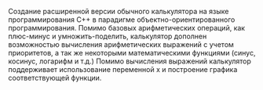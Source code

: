 Создание расширенной версии обычного калькулятора на языке программирования С++ в парадигме объектно-ориентированного программирования. 
Помимо базовых арифметических операций, как плюс-минус и умножить-поделить, калькулятор дополнен возможностью вычисления арифметических выражений с учетом приоритетов, а так же некоторыми математическими функциями (синус, косинус, логарифм и т.д.)
Помимо вычисления выражений калькулятор поддерживает использование переменной x и построение графика соответствующей функции.
